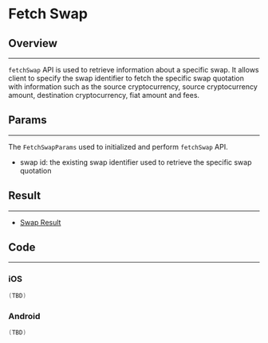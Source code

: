 # Fetch Swap

## Overview
---
`fetchSwap` API is used to retrieve information about a specific swap. It allows client to specify the swap identifier to fetch the specific swap quotation with information such as the source cryptocurrency, source cryptocurrency amount, destination cryptocurrency, fiat amount and fees.

## Params
---
The `FetchSwapParams` used to initialized and perform `fetchSwap` API.

- swap id: the existing swap identifier used to retrieve the specific swap quotation

## Result
---
- [Swap Result](SwapResult.md)

## Code
---
### iOS
```swift
(TBD)
```

### Android
```kotlin
(TBD)
```
